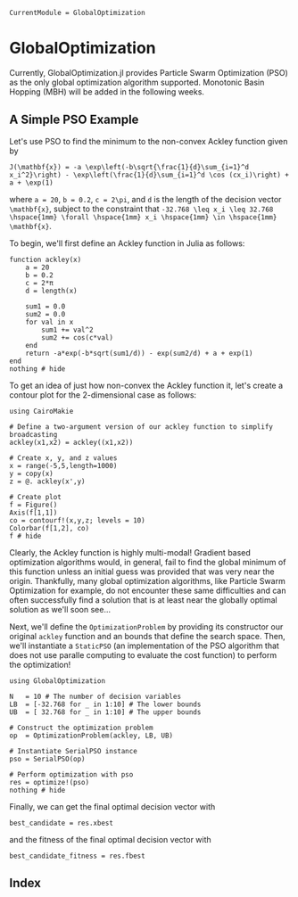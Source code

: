 ```@meta
CurrentModule = GlobalOptimization
```

# GlobalOptimization

Currently, GlobalOptimization.jl provides Particle Swarm Optimization (PSO) as the only global optimization algorithm supported. Monotonic Basin Hopping (MBH) will be added in the following weeks.

## A Simple PSO Example
Let's use PSO to find the minimum to the non-convex Ackley function given by

``J(\mathbf{x}) = -a \exp\left(-b\sqrt{\frac{1}{d}\sum_{i=1}^d x_i^2}\right) - \exp\left(\frac{1}{d}\sum_{i=1}^d \cos (cx_i)\right) + a + \exp(1)``

where ``a = 20``, ``b = 0.2``, ``c = 2\pi``, and `d` is the length of the decision vector ``\mathbf{x}``, subject to the constraint that ``-32.768 \leq x_i \leq 32.768 \hspace{1mm} \forall \hspace{1mm} x_i \hspace{1mm} \in \hspace{1mm} \mathbf{x}``.

To begin, we'll first define an Ackley function in Julia as follows:
```@example simple_ackley
function ackley(x)
    a = 20
    b = 0.2
    c = 2*π
    d = length(x)

    sum1 = 0.0
    sum2 = 0.0
    for val in x
        sum1 += val^2
        sum2 += cos(c*val)
    end
    return -a*exp(-b*sqrt(sum1/d)) - exp(sum2/d) + a + exp(1)
end
nothing # hide
```

To get an idea of just how non-convex the Ackley function it, let's create a contour plot for the 2-dimensional case as follows:
```@example simple_ackley
using CairoMakie

# Define a two-argument version of our ackley function to simplify broadcasting
ackley(x1,x2) = ackley((x1,x2))

# Create x, y, and z values
x = range(-5,5,length=1000)
y = copy(x)
z = @. ackley(x',y)

# Create plot
f = Figure()
Axis(f[1,1])
co = contourf!(x,y,z; levels = 10)
Colorbar(f[1,2], co)
f # hide
```
Clearly, the Ackley function is highly multi-modal! Gradient based optimization algorithms would, in general, fail to find the global minimum of this function unless an initial guess was provided that was very near the origin. Thankfully, many global optimization algorithms, like Particle Swarm Optimization for example, do not encounter these same difficulties and can often successfully find a solution that is at least near the globally optimal solution as we'll soon see... 

Next, we'll define the `OptimizationProblem` by providing its constructor our original `ackley` function and an bounds that define the search space. Then, we'll instantiate a `StaticPSO` (an implementation of the PSO algorithm that does not use paralle computing to evaluate the cost function) to perform the optimization!

```@example simple_ackley
using GlobalOptimization

N   = 10 # The number of decision variables
LB  = [-32.768 for _ in 1:10] # The lower bounds
UB  = [ 32.768 for _ in 1:10] # The upper bounds

# Construct the optimization problem
op  = OptimizationProblem(ackley, LB, UB)

# Instantiate SerialPSO instance
pso = SerialPSO(op)

# Perform optimization with pso
res = optimize!(pso)
nothing # hide
```

Finally, we can get the final optimal decision vector with
```@example simple_ackley
best_candidate = res.xbest
```

and the fitness of the final optimal decision vector with
```@example simple_ackley
best_candidate_fitness = res.fbest
```

## Index
```@index
```
